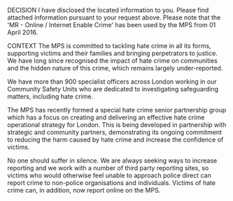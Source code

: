 DECISION 
I have disclosed the located information to you. Please find attached information pursuant to your request above. Please note that the 'MR - Online / Internet Enable Crime' has been used by the MPS from 01 April 2016.

CONTEXT 
The MPS is committed to tackling hate crime in all its forms, supporting victims and their families and bringing perpetrators to justice. We have long since recognised the impact of hate crime on communities and the hidden nature of this crime, which remains largely under-reported. 

We have more than 900 specialist officers across London working in our Community Safety Units who are dedicated to investigating safeguarding matters, including hate crime.

The MPS has recently formed a special hate crime senior partnership group which has a focus on creating and delivering an effective hate crime operational strategy for London. This is being developed in partnership with strategic and community partners, demonstrating its ongoing commitment to reducing the harm caused by hate crime and increase the confidence of victims. 

No one should suffer in silence. We are always seeking ways to increase reporting and we work with a number of third party reporting sites, so victims who would otherwise feel unable to approach police direct can report crime to non-police organisations and individuals. Victims of hate crime can, in addition, now report online on the MPS. 
